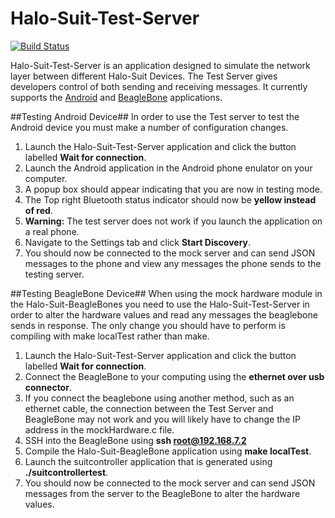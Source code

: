 # Halo-Suit-Test-Server
[![Build Status](https://travis-ci.org/SFU-Embedded-Cosplay/Halo-Suit-Test-Server.svg?branch=master)](https://travis-ci.org/SFU-Embedded-Cosplay/Halo-Suit-Test-Server)

Halo-Suit-Test-Server is an application designed to simulate the network layer between different Halo-Suit Devices. The Test Server gives developers control of both sending and receiving messages.
It currently supports the [Android](https://github.com/SFU-Embedded-Cosplay/Halo-Suit-Android) and [BeagleBone](https://github.com/SFU-Embedded-Cosplay/Halo-Suit-BeagleBone) applications.

##Testing Android Device##
In order to use the Test server to test the Android device you must make a number of configuration changes.

1. Launch the Halo-Suit-Test-Server application and click the button labelled **Wait for connection**.
2. Launch the Android application in the Android phone enulator on your computer. 
 1. A popup box should appear indicating that you are now in testing mode.
 2. The Top right Bluetooth status indicator should now be **yellow instead of red**.
 3. **Warning:** The test server does not work if you launch the application on a real phone.
3. Navigate to the Settings tab and click **Start Discovery**.
4. You should now be connected to the mock server and can send JSON messages to the phone and view any messages the phone sends to the testing server.

##Testing BeagleBone Device##
When using the mock hardware module in the Halo-Suit-BeagleBones you need to use the Halo-Suit-Test-Server in order to alter the hardware values and read any messages the beaglebone sends in response.  The only change you should have to perform is compiling with make localTest rather than make.

1. Launch the Halo-Suit-Test-Server application and click the button labelled **Wait for connection**.
2. Connect the BeagleBone to your computing using the **ethernet over usb connector**.
 1. If you connect the beaglebone using another method, such as an ethernet cable, the connection between the Test Server and BeagleBone may not work and you will likely have to change the IP address in the mockHardware.c file.
3. SSH into the BeagleBone using **ssh root@192.168.7.2**
4. Compile the Halo-Suit-BeagleBone application using **make localTest**.
5. Launch the suitcontroller application that is generated using **./suitcontrollertest**.
6. You should now be connected to the mock server and can send JSON messages from the server to the BeagleBone to alter the hardware values.  
